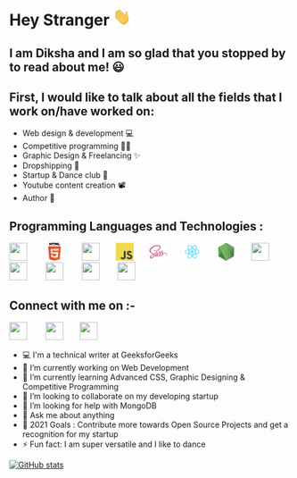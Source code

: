# Hey Stranger <img height="32" width="32" src="https://raw.githubusercontent.com/AsishRaju/AsishRaju/master/gifs/hi.gif" />
## I am Diksha and I am so glad that you stopped by to read about me! :smiley:

## First, I would like to talk about all the fields that I work on/have worked on:
   * Web design & development 💻
   * Competitive programming 👩‍💻
   * Graphic Design & Freelancing ✨
   * Dropshipping 🛒
   * Startup & Dance club 🤸‍
   * Youtube content creation 📽
   * Author 📝

## Programming Languages and Technologies : 
<img height="32" width="32" src="https://upload.wikimedia.org/wikipedia/commons/thumb/9/9a/Visual_Studio_Code_1.35_icon.svg/1200px-Visual_Studio_Code_1.35_icon.svg.png" /> &emsp;  &ensp; <img height="32" width="32" src="https://raw.githubusercontent.com/github/explore/80688e429a7d4ef2fca1e82350fe8e3517d3494d/topics/html/html.png" /> &emsp;  &ensp; <img height="32" width="32" src="https://upload.wikimedia.org/wikipedia/commons/thumb/d/d5/CSS3_logo_and_wordmark.svg/1200px-CSS3_logo_and_wordmark.svg.png" /> &emsp;  &ensp;<img height="32" width="32" src="https://raw.githubusercontent.com/github/explore/80688e429a7d4ef2fca1e82350fe8e3517d3494d/topics/javascript/javascript.png" /> &emsp;  &ensp;<img height="32" width="32" src="https://raw.githubusercontent.com/github/explore/80688e429a7d4ef2fca1e82350fe8e3517d3494d/topics/sass/sass.png" />&emsp;  &ensp; <img height="32" width="32" src="https://raw.githubusercontent.com/github/explore/80688e429a7d4ef2fca1e82350fe8e3517d3494d/topics/react/react.png" />&emsp;  &ensp; <img height="32" width="32" src="https://raw.githubusercontent.com/github/explore/80688e429a7d4ef2fca1e82350fe8e3517d3494d/topics/nodejs/nodejs.png" /> &emsp;  &ensp;<img height="32" width="32" src="https://th.bing.com/th/id/Rd2582e9ef5586bc819fec7cc1df972bf?rik=kt8wAAzilXf3zA&riu=http%3a%2f%2fanalyticstraining.com%2fwp-content%2fuploads%2f2016%2f08%2fmongodb.jpeg&ehk=9Vkwf0UWeMNLJN5ZhOmUiTpwgmGw7ebQKSKpcl0oKqg%3d&risl=&pid=ImgRaw" /> &emsp;  &ensp;<img height="32" width="32" src="https://cdn.app.compendium.com/uploads/user/e7c690e8-6ff9-102a-ac6d-e4aebca50425/68403f67-17f5-49cb-b691-91ad3e27ebf1/File/bfa2a8d2c8d8c786c334d9ac01dfc629/1__ffpkcwd_kwqmc7oevcrbq.jpeg" />  &emsp;  &ensp; <img height="32" width="32" src="https://th.bing.com/th/id/R08f8887d5abc52c344e20580e5d48226?rik=t5D2%2fQXzxdwKew&riu=http%3a%2f%2fblog.galaxyweblinks.com%2fwp-content%2fuploads%2f2014%2f10%2fcanva-logo.png&ehk=s%2bxy37j%2bIzfjGAArqwxqDRu92QrAjP%2bguQUqbAZ75PI%3d&risl=&pid=ImgRaw" />  &emsp;  &ensp; <img height="32" width="32" src="https://www.drupal.org/files/project-images/MC_Logo.jpg" />  &emsp;  &ensp; <img height="32" width="32" src="https://th.bing.com/th/id/OIP.WBhiEaPw7O3zl7Qw-hiuqgHaHN?pid=Api&rs=1" />  &emsp;  &ensp;

## Connect with me on :-

[<img height="32" width="32" src="https://cdn.jsdelivr.net/npm/simple-icons@v4/icons/linkedin.svg" />](www.linkedin.com/in/diksha-patro-b-a8907b162) &emsp;  &ensp; [<img height="32" width="32" src="https://miro.medium.com/max/312/1*vC6VtkV4Di6HnbiX_EjDvQ.png" />](https://binarysearch.com/@/FireQueen) &emsp;  &ensp;[<img height="32" width="32" src="https://cdn.jsdelivr.net/npm/simple-icons@v4/icons/hackerrank.svg" />](https://www.hackerrank.com/Fire_Queen)<br/>


- 💻 I'm a technical writer at GeeksforGeeks
- 🔭 I’m currently working on Web Development
- 🌱 I’m currently learning Advanced CSS, Graphic Designing & Competitive Programming
- 👯 I’m looking to collaborate on my developing startup
- 🤔 I’m looking for help with MongoDB
- 💬 Ask me about anything
- 🥅 2021 Goals : Contribute more towards Open Source Projects and get a recognition for my startup
- ⚡ Fun fact: I am super versatile and I like to dance

[![ GitHub stats](https://github-readme-stats.vercel.app/api?username=FireQueen-3010&theme=tokyonight)](https://github.com/anuraghazra/github-readme-stats)
